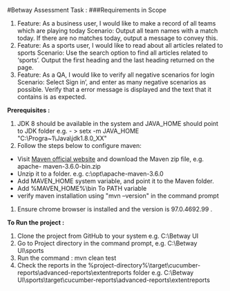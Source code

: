﻿#Betway Assessment Task :
###Requirements in Scope 
1. Feature: As a business user, I would like to make a record of all teams which are playing today
        Scenario: Output all team names with a match today. If there are no matches today,   output a message to convey this.
1. Feature: As a sports user, I would like to read about all articles related to sports
       Scenario: Use the search option to find all articles related to ‘sports’. Output the first heading and the last heading returned on the page.
1. Feature: As a QA, I would like to verify all negative scenarios for login
       Scenario: Select Sign in’, and enter as many negative scenarios as possible. Verify that a error message is displayed and the text that it contains is as expected.

**Prerequisites :** 

1.  JDK 8 should be available in the system and JAVA_HOME should point to  JDK folder
 e.g. - > setx -m JAVA_HOME "C:\Progra~1\Java\jdk1.8.0_XX"
1.   Follow the steps below to configure maven:

- Visit [Maven official website](https://maven.apache.org/download.cgi) and download the Maven zip file, e.g. apache-   maven-3.6.0-bin.zip
- Unzip it to a folder. e.g. c:\opt\apache-maven-3.6.0
- Add MAVEN_HOME system variable, and point it to the Maven folder.
- Add %MAVEN_HOME%\bin To PATH variable
- verify maven installation using "mvn –version" in the command prompt 
1.   Ensure chrome browser is installed and the version is 97.0.4692.99 .

**To Run the project :**
1.  Clone the project from GitHub to your system e.g. C:\Betway UI
2.  Go to Project directory in the command prompt, e.g. C:\Betway UI\sports
3.  Run the command :  mvn clean test
4.  Check the reports in the %project-directory%\target\cucumber-reports\advanced-reports\extentreports folder
    e.g. C:\Betway UI\sports\target\cucumber-reports\advanced-reports\extentreports

